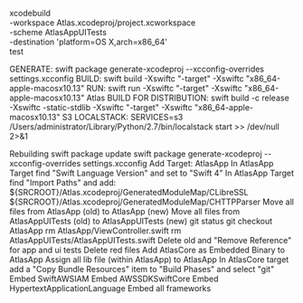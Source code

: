 xcodebuild \
-workspace Atlas.xcodeproj/project.xcworkspace \
-scheme AtlasAppUITests \
-destination 'platform=OS X,arch=x86_64' \
test


GENERATE: swift package generate-xcodeproj --xcconfig-overrides settings.xcconfig
BUILD: swift build -Xswiftc "-target" -Xswiftc "x86_64-apple-macosx10.13"
RUN: swift run -Xswiftc "-target" -Xswiftc "x86_64-apple-macosx10.13" Atlas
BUILD FOR DISTRIBUTION: swift build -c release -Xswiftc -static-stdlib -Xswiftc "-target" -Xswiftc "x86_64-apple-macosx10.13"
S3 LOCALSTACK: SERVICES=s3 /Users/administrator/Library/Python/2.7/bin/localstack start >> /dev/null 2>&1


Rebuilding
swift package update
swift package generate-xcodeproj --xcconfig-overrides settings.xcconfig
Add Target: AtlasApp
In AtlasApp Target find "Swift Language Version" and set to "Swift 4"
In AtlasApp Target find "Import Paths" and add:
 ${SRCROOT}/Atlas.xcodeproj/GeneratedModuleMap/CLibreSSL
 ${SRCROOT}/Atlas.xcodeproj/GeneratedModuleMap/CHTTPParser
Move all files from AtlasApp (old) to AtlasApp (new)
Move all files from AtlasAppUITests (old) to AtlasAppUITests (new)
git status
git checkout AtlasApp
rm AtlasApp/ViewController.swift
rm AtlasAppUITests/AtlasAppUITests.swift
Delete old and "Remove Reference" for app and ui tests
Delete red files
Add AtlasCore as Embedded Binary to AtlasApp
Assign all lib file (within AtlasApp) to AtlasApp
In AtlasCore target add a "Copy Bundle Resources" item to "Build Phases" and select "git"
Embed SwiftAWSIAM
Embed AWSSDKSwiftCore
Embed HypertextApplicationLanguage
Embed all frameworks
